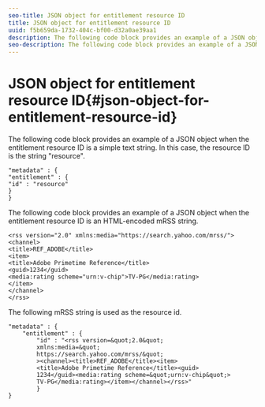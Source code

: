 ```yaml
---
seo-title: JSON object for entitlement resource ID
title: JSON object for entitlement resource ID
uuid: f5b659da-1732-404c-bf00-d32a0ae39aa1
description: The following code block provides an example of a JSON object when the entitlement resource ID is a simple text string.
seo-description: The following code block provides an example of a JSON object when the entitlement resource ID is a simple text string.
---
```


# JSON object for entitlement resource ID{#json-object-for-entitlement-resource-id}

The following code block provides an example of a JSON object when the entitlement resource ID is a simple text string. In this case, the resource ID is the string "resource".

```
"metadata" : { 
"entitlement" : { 
"id" : "resource" 
} 
}
```

The following code block provides an example of a JSON object when the entitlement resource ID is an HTML-encoded mRSS string.

```
<rss version="2.0" xmlns:media="https://search.yahoo.com/mrss/"> 
<channel> 
<title>REF_ADOBE</title> 
<item> 
<title>Adobe Primetime Reference</title> 
<guid>1234</guid> 
<media:rating scheme="urn:v-chip">TV-PG</media:rating> 
</item> 
</channel> 
</rss>
```

The following mRSS string is used as the resource id.

```
"metadata" : { 
    "entitlement" : { 
        "id" : "<rss version=&quot;2.0&quot; 
        xmlns:media=&quot; 
        https://search.yahoo.com/mrss/&quot; 
        ><channel><title>REF_ADOBE</title><item> 
        <title>Adobe Primetime Reference</title><guid> 
        1234</guid><media:rating scheme=&quot;urn:v-chip&quot;> 
        TV-PG</media:rating></item></channel></rss>" 
        } 
} 

```
